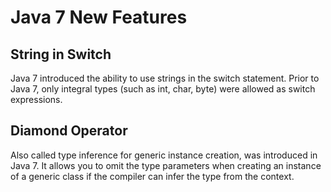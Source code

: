# Java 7 New Features
## String in Switch
Java 7 introduced the ability to use strings in the switch statement. Prior to Java 7, only integral types (such as int, char, byte) were allowed as switch expressions.

## Diamond Operator
Also called type inference for generic instance creation, was introduced in Java 7. It allows you to omit the type parameters when creating an instance of a generic class if the compiler can infer the type from the context.
<!--stackedit_data:
eyJoaXN0b3J5IjpbMTE3NjU3NDU3N119
-->